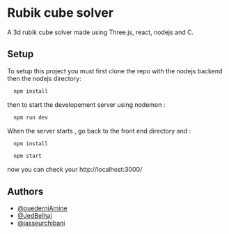 
# Rubik cube solver 

A 3d rubik cube solver made using Three.js, react, nodejs and C. 
## Setup

To setup this project you must first clone the repo with the nodejs backend then the nodejs directory: 

```bash
  npm install
```
then to start the developement server using nodemon : 
```bash
  npm run dev
```
When the server starts , go back to the front end directory and :
```bash
  npm install
```
```bash
  npm start
```
now you can check your http://localhost:3000/

## Authors

- [@ouederniAmine](https://github.com/ouederniAmine)
- [@JedBelhaj](https://github.com/JedBelhaj)
- [@jasseurchibani](https://github.com/jasseurchibani)
